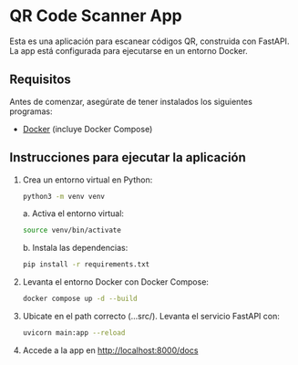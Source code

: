 # QR Code Scanner App

Esta es una aplicación para escanear códigos QR, construida con FastAPI. La app está configurada para ejecutarse en un entorno Docker.

## Requisitos

Antes de comenzar, asegúrate de tener instalados los siguientes programas:

- [Docker](https://www.docker.com/) (incluye Docker Compose)
  
## Instrucciones para ejecutar la aplicación

1. Crea un entorno virtual en Python:

   ```bash
   python3 -m venv venv
   ```
   a. Activa el entorno virtual:

      ```bash
      source venv/bin/activate
      ```
    b. Instala las dependencias:

      ```bash
      pip install -r requirements.txt
      ```

1. Levanta el entorno Docker con Docker Compose:

   ```bash
   docker compose up -d --build
   ```
2. Ubicate en el path correcto (...src/).
Levanta el servicio FastAPI con:

   ```bash
   uvicorn main:app --reload
   ```

3. Accede a la app en [http://localhost:8000/docs](http://localhost:8000/docs)